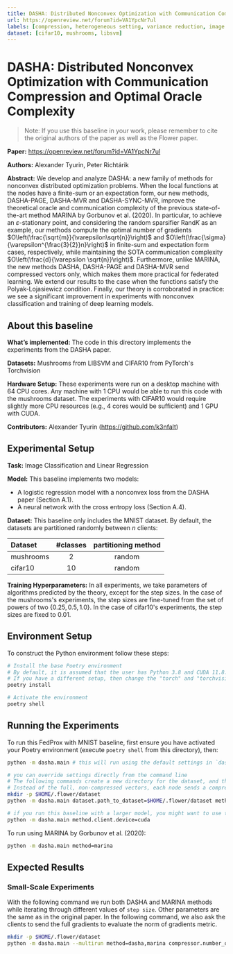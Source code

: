 ```yaml
---
title: DASHA: Distributed Nonconvex Optimization with Communication Compression and Optimal Oracle Complexity
url: https://openreview.net/forum?id=VA1YpcNr7ul
labels: [compression, heterogeneous setting, variance reduction, image classification]
dataset: [cifar10, mushrooms, libsvm]
---
```


# DASHA: Distributed Nonconvex Optimization with Communication Compression and Optimal Oracle Complexity

> Note: If you use this baseline in your work, please remember to cite the original authors of the paper as well as the Flower paper.

****Paper:**** https://openreview.net/forum?id=VA1YpcNr7ul

****Authors:**** Alexander Tyurin, Peter Richtárik

****Abstract:**** We develop and analyze DASHA: a new family of methods for nonconvex distributed optimization problems. When the local functions at the nodes have a finite-sum or an expectation form, our new methods, DASHA-PAGE, DASHA-MVR and DASHA-SYNC-MVR, improve the theoretical oracle and communication complexity of the previous state-of-the-art method MARINA by Gorbunov et al. (2020). In particular, to achieve an $\varepsilon$-stationary point, and considering the random sparsifier Rand$K$ as an example, our methods compute the optimal number of gradients $O\left(\frac{\sqrt{m}}{\varepsilon\sqrt{n}}\right)$ and $O\left(\frac{\sigma}{\varepsilon^{\frac{3}{2}}n}\right)$ in finite-sum and expectation form cases, respectively, while maintaining the SOTA communication complexity $O\left(\frac{d}{\varepsilon \sqrt{n}}\right)$. Furthermore, unlike MARINA, the new methods DASHA, DASHA-PAGE and DASHA-MVR send compressed vectors only, which makes them more practical for federated learning. We extend our results to the case when the functions satisfy the Polyak-Lojasiewicz condition. Finally, our theory is corroborated in practice: we see a significant improvement in experiments with nonconvex classification and training of deep learning models.


## About this baseline

****What’s implemented:**** The code in this directory implements the experiments from the DASHA paper.

****Datasets:**** Mushrooms from LIBSVM and CIFAR10 from PyTorch's Torchvision

****Hardware Setup:**** These experiments were run on a desktop machine with 64 CPU cores. Any machine with 1 CPU would be able to run this code with the mushrooms dataset. The experiments with CIFAR10 would require slightly more CPU resources (e.g., 4 cores would be sufficient) and 1 GPU with CUDA.

****Contributors:**** Alexander Tyurin (https://github.com/k3nfalt)


## Experimental Setup

****Task:**** Image Classification and Linear Regression

****Model:**** This baseline implements two models:
* A logistic regression model with a nonconvex loss from the DASHA paper (Section A.1).
* A neural network with the cross entropy loss (Section A.4).

**Dataset:** This baseline only includes the MNIST dataset. By default, the datasets are partitioned randomly between $n$ clients:

| Dataset | #classes | partitioning method |
| :------ | :---: | :---: |
| mushrooms | 2 | random |
| cifar10 | 10 | random |

****Training Hyperparameters:**** In all experiments, we take parameters of algorithms predicted by the theory, except for the step sizes. In the case of the mushrooms's experiments, the step sizes are fine-tuned from the set of powers of two $\{0.25,0.5,1.0\}.$ In the case of cifar10's experiments, the step sizes are fixed to $0.01.$


## Environment Setup

To construct the Python environment follow these steps:

```bash
# Install the base Poetry environment
# By default, it is assumed that the user has Python 3.8 and CUDA 11.8. 
# If you have a different setup, then change the "torch" and "torchvision" lines in [tool.poetry.dependencies].
poetry install

# Activate the environment
poetry shell
```


## Running the Experiments

To run this FedProx with MNIST baseline, first ensure you have activated your Poetry environment (execute `poetry shell` from this directory), then:

```bash
python -m dasha.main # this will run using the default settings in `dasha/conf`

# you can override settings directly from the command line
# The following commands create a new directory for the dataset, and then it runs an experiment with the step size 0.5.
# Instead of the full, non-compressed vectors, each node sends a compressed vector with only 10 coordinates.
mkdir -p $HOME/.flower/dataset
python -m dasha.main dataset.path_to_dataset=$HOME/.flower/dataset method.strategy.step_size=0.5 compressor.number_of_coordinates=10

# if you run this baseline with a larger model, you might want to use the GPU (not used by default).
python -m dasha.main method.client.device=cuda
```

To run using MARINA by Gorbunov et al. (2020):
```bash
python -m dasha.main method=marina
```


## Expected Results
### Small-Scale Experiments

With the following command we run both DASHA and MARINA methods while iterating through different values of `step size`. Other parameters are the same as in the original paper. In the following command, we also ask the clients to send the full gradients to evaluate the norm of gradients metric.

```bash
mkdir -p $HOME/.flower/dataset
python -m dasha.main --multirun method=dasha,marina compressor.number_of_coordinates=10 method.strategy.step_size=0.25,0.5,1.0 method.client.send_gradient=true dataset.path_to_dataset=$HOME/.flower/dataset save_path=$HOME/.flower/results

```
